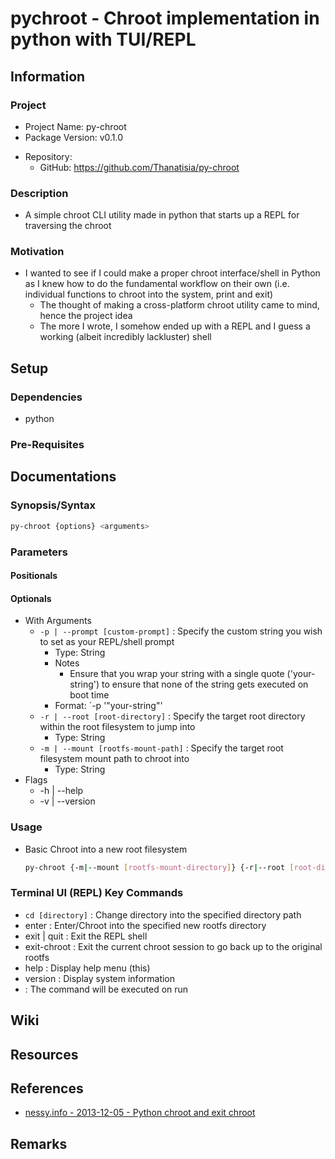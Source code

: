 # pychroot - Chroot implementation in python with TUI/REPL

## Information
### Project
+ Project Name: py-chroot
+ Package Version: v0.1.0
- Repository:
    + GitHub: https://github.com/Thanatisia/py-chroot

### Description
+ A simple chroot CLI utility made in python that starts up a REPL for traversing the chroot

### Motivation
- I wanted to see if I could make a proper chroot interface/shell in Python as I knew how to do the fundamental workflow on their own (i.e. individual functions to chroot into the system, print and exit)
    + The thought of making a cross-platform chroot utility came to mind, hence the project idea
    + The more I wrote, I somehow ended up with a REPL and I guess a working (albeit incredibly lackluster) shell

## Setup
### Dependencies
+ python
### Pre-Requisites

## Documentations
### Synopsis/Syntax
```bash
py-chroot {options} <arguments>
```

### Parameters
#### Positionals
#### Optionals
- With Arguments
    - `-p | --prompt [custom-prompt]` : Specify the custom string you wish to set as your REPL/shell prompt
        + Type: String
        - Notes
            + Ensure that you wrap your string with a single quote ('your-string') to ensure that none of the string gets executed on boot time
        + Format: `-p '"your-string"'
    - `-r | --root [root-directory]` : Specify the target root directory within the root filesystem to jump into
        + Type: String
    - `-m | --mount [rootfs-mount-path]` : Specify the target root filesystem mount path to chroot into
        + Type: String
- Flags
    + -h | --help
    + -v | --version

### Usage
- Basic Chroot into a new root filesystem
    ```bash
    py-chroot {-m|--mount [rootfs-mount-directory]} {-r|--root [root-directory]}
    ```

### Terminal UI (REPL) Key Commands
- `cd [directory]` : Change directory into the specified directory path
- enter : Enter/Chroot into the specified new rootfs directory
- exit | quit : Exit the REPL shell
- exit-chroot : Exit the current chroot session to go back up to the original rootfs
- help : Display help menu (this)
- version : Display system information
- <default> : The command will be executed on run

## Wiki

## Resources

## References
+ [nessy.info - 2013-12-05 - Python chroot and exit chroot](https://nessy.info/post/2013-12-05-python-chroot-and-exit-chroot/)

## Remarks

